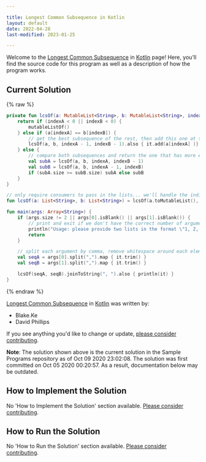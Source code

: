```yaml
---

title: Longest Common Subsequence in Kotlin
layout: default
date: 2022-04-28
last-modified: 2023-01-25

---
```


Welcome to the [Longest Common Subsequence](https://sampleprograms.io/projects/longest-common-subsequence) in [Kotlin](https://sampleprograms.io/languages/kotlin) page! Here, you'll find the source code for this program as well as a description of how the program works.

## Current Solution

{% raw %}

```kotlin
private fun lcsOf(a: MutableList<String>, b: MutableList<String>, indexA: Int, indexB: Int): MutableList<String> {
    return if (indexA < 0 || indexB < 0) {
        mutableListOf()
    } else if (a[indexA] == b[indexB]) {
        // get the best subsequence of the rest, then add this one at the end (prevents needing to reverse at the end)
        lcsOf(a, b, indexA - 1, indexB - 1).also { it.add(a[indexA] )}
    } else {
        // compare both subsequences and return the one that has more element
        val subA = lcsOf(a, b, indexA, indexB - 1)
        val subB = lcsOf(a, b, indexA - 1, indexB)
        if (subA.size >= subB.size) subA else subB
    }
}

// only require consumers to pass in the lists... we'll handle the indices ourselves
fun lcsOf(a: List<String>, b: List<String>) = lcsOf(a.toMutableList(), b.toMutableList(), a.size - 1, b.size - 1)

fun main(args: Array<String>) {
    if (args.size != 2 || args[0].isBlank() || args[1].isBlank()) {
        // print and exit if we don't have the correct number of arguments
        println("Usage: please provide two lists in the format \"1, 2, 3, 4, 5\"")
        return
    }

    // split each argument by comma, remove whitespace around each element, and pack them all in a list
    val seqA = args[0].split(",").map { it.trim() }
    val seqB = args[1].split(",").map { it.trim() }

    lcsOf(seqA, seqB).joinToString(", ").also { println(it) }
}
```

{% endraw %}

[Longest Common Subsequence](https://sampleprograms.io/projects/longest-common-subsequence) in [Kotlin](https://sampleprograms.io/languages/kotlin) was written by:

- Blake.Ke
- David Phillips

If you see anything you'd like to change or update, [please consider contributing](https://github.com/TheRenegadeCoder/sample-programs).

**Note**: The solution shown above is the current solution in the Sample Programs repository as of Oct 09 2020 23:02:08. The solution was first committed on Oct 05 2020 00:20:57. As a result, documentation below may be outdated.

## How to Implement the Solution

No 'How to Implement the Solution' section available. [Please consider contributing](https://github.com/TheRenegadeCoder/sample-programs-website).

## How to Run the Solution

No 'How to Run the Solution' section available. [Please consider contributing](https://github.com/TheRenegadeCoder/sample-programs-website).